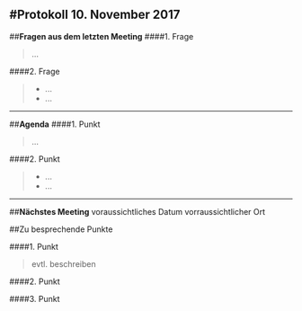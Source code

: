 #**Protokoll 10. November 2017**
-------------------

##**Fragen aus dem letzten Meeting**
####1. Frage
> ...

####2. Frage
> * ...
> * ...

---------------

##**Agenda**
####1. Punkt
> ...

####2. Punkt
> * ...
> * ...

--------------

##**Nächstes Meeting**
voraussichtliches Datum
vorraussichtlicher Ort

##Zu besprechende Punkte

####1. Punkt
> evtl. beschreiben

####2. Punkt

####3. Punkt
